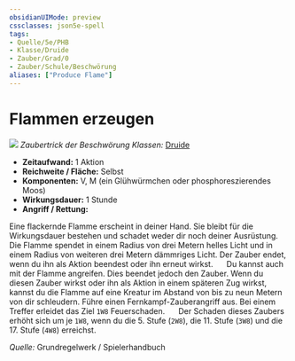 ```yaml
---
obsidianUIMode: preview
cssclasses: json5e-spell
tags:
- Quelle/5e/PHB
- Klasse/Druide
- Zauber/Grad/0
- Zauber/Schule/Beschwörung
aliases: ["Produce Flame"]
---
```

# Flammen erzeugen
![](../../../99%20-%20Setup/Files/Bildersammlung/Symbolik/Beschwörungszauber.webp#token)
*Zaubertrick der Beschwörung*
*Klassen:* [Druide](05%20-%20Wikipedia/Kompendium/Charakteroptionen/Klassen/Druide.md)

- **Zeitaufwand:** 1 Aktion
- **Reichweite / Fläche:** Selbst
- **Komponenten:** V, M (ein Glühwürmchen oder phosphoreszierendes Moos)
- **Wirkungsdauer:** 1 Stunde
- **Angriff / Rettung:**


Eine flackernde Flamme erscheint in deiner Hand. Sie bleibt für die Wirkungsdauer bestehen und schadet weder dir noch deiner Ausrüstung. Die Flamme spendet in einem Radius von drei Metern helles Licht und in einem Radius von weiteren drei Metern dämmriges Licht. Der Zauber endet, wenn du ihn als Aktion beendest oder ihn erneut wirkst.
$\quad$ Du kannst auch mit der Flamme angreifen. Dies beendet jedoch den Zauber. Wenn du diesen Zauber wirkst oder ihn als Aktion in einem späteren Zug wirkst, kannst du die Flamme auf eine Kreatur im Abstand von bis zu neun Metern von dir schleudern. Führe einen Fernkampf-Zauberangriff aus. Bei einem Treffer erleidet das Ziel `1W8` Feuerschaden.
$\quad$ Der Schaden dieses Zaubers erhöht sich um je `1W8`, wenn du die 5. Stufe (`2W8`), die 11. Stufe (`3W8`) und die 17. Stufe (`4W8`) erreichst.

 *Quelle:* Grundregelwerk / Spielerhandbuch